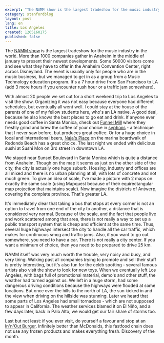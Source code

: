 ```yaml
---
excerpt: "The NAMM show is the largest tradeshow for the music industry in the world."
category: stanfordblog
layout: post
lang: en
title: Los Angeles
created: 1265160175
published: false
---
```

The <a href="http://www.namm.org/thenammshow/2010" target="_blank">NAMM show</a> is the largest tradeshow for the music industry in the world. More than 1000 companies gather in Anaheim in the middle of january to present their newest developments. Some 50000 visitors come and see what they have to offer in the Anaheim Convention Center, right across Disneyland. The event is usually only for people who are in the music business, but we managed to get in as a group from a Music Technology education program. It's a 7 hour drive from San Francisco to LA (add 3 more hours if you encounter rush hour or a traffic jam somewhere).

With almost 20 people we set out for a short weekend trip to Los Angeles to visit the show. Organizing it was not easy because everyone had different schedules, but eventually all went well. I could stay at the house of the parents of one of my fellow students here, who's an LA native. A good deal, because he also knows the best places to go eat and drink. If anyone ever needs good coffee in Santa Monica, check out <a href="http://www.funnelmill.com/" target="_blank">Funnel Mill</a> where they freshly grind and brew the coffee of your choice in <a href="http://en.wikipedia.org/wiki/Siphon_coffee" target="_blank">syphons</a> - a technique that I never saw before, but produces great coffee. Or for a huge choice in local and international beers, <a href="http://www.najasplace.com/">Naja's Place</a> on the marina boardwalk of Redondo Beach has a great choice. The last night we ended with delicious sushi at Sushi Mon on 3rd street in downtown LA.

We stayed near Sunset Boulevard in Santa Monica which is quite a distance from Anaheim. Though on the map it seems as just on the other side of the city, the city is actually one huge suburb. Housing, industry and offices are all mixed and there is no urban planning at all, with lots of concrete and not much green. To give an idea of scale, I've made a picture with 2 maps on exactly the same scale (using Mapquest because of their equirectangular map projection that maintains scale). Now imagine the districts of Antwerp, covering the complete province. That's greater LA.

It's immediately clear that taking a bus that stops at every corner is not an option to travel from one end of the city to another, a distance that is considered very normal. Because of the scale, and the fact that people live and work scattered among that area, there is not really a way to set up a public transport system that is cheap and efficient at the same time. Thus, several huge highways intersect the city to handle all the car traffic, which makes for continuous smog and traffic jams. Also, if you want to go out somewhere, you need to have a car. There is not really a city center. If you want a minimum of choice, then you need to be prepared to drive 25 km.

NAMM itself was very much worth the trouble, very noisy and busy, and very tiring. Walking past all companies trying to promote and sell their stuff is pretty interesting, but it's also fun for the celeb spotting - several famous artists also visit the show to look for new toys. When we eventually left Los Angeles, with bags full of promotional material, demo's and other stuff, the weather had turned against us. We left in a huge storm, had some dangerous driving conditions because the highways were flooded at some locations. But once over the hills to the north of LA, the sun kicked in and the view when driving on the hillside was stunning. Later we heard that some parts of Los Angeles had small tornadoes - which are not supposed to appear in California. The weather services blamed it on El Niño, and a few days later, back in Palo Alto, we would get our fair share of storms too.

Last but not least: if you ever visit, do yourself a favour and stop at an <a href="http://www.in-n-out.com/" target="_blank">In'n'Out Burger</a>. Infinitely better than McDonalds, this fastfood chain does not use any frozen products and makes everything fresh. Discovery of the month.
